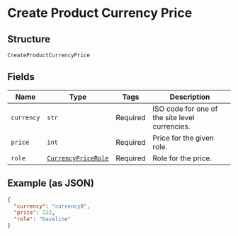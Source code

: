 
# Create Product Currency Price

## Structure

`CreateProductCurrencyPrice`

## Fields

| Name | Type | Tags | Description |
|  --- | --- | --- | --- |
| `currency` | `str` | Required | ISO code for one of the site level currencies. |
| `price` | `int` | Required | Price for the given role. |
| `role` | [`CurrencyPriceRole`](../../doc/models/currency-price-role.md) | Required | Role for the price. |

## Example (as JSON)

```json
{
  "currency": "currency0",
  "price": 222,
  "role": "baseline"
}
```

